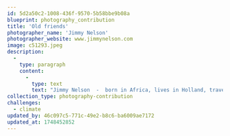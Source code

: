 ```yaml
---
id: 5d2a50c2-1008-436f-9570-5b58bbe9b08a
blueprint: photography_contribution
title: 'Old friends'
photographer_name: 'Jimmy Nelson'
photographer_website: www.jimmynelson.com
image: c51293.jpeg
description:
  -
    type: paragraph
    content:
      -
        type: text
        text: "Jimmy Nelson  -  born in Africa, lives in Holland, travels the globe  -   is one of Earth's most humanistic and insightful image-makers."
collection_type: photography-contribution
challenges:
  - climate
updated_by: 46c097c5-771c-49e2-b8c6-ba6009ae7172
updated_at: 1748452852
---
```

